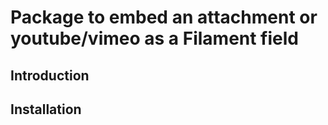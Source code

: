 # Package to embed an attachment or youtube/vimeo as a Filament field

## Introduction

## Installation
